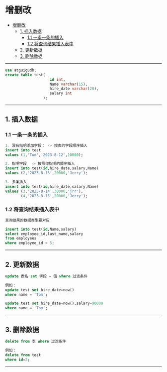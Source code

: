 # 增删改

- [增删改](#增删改)
  - [1. 插入数据](#1-插入数据)
    - [1.1 一条一条的插入](#11-一条一条的插入)
    - [1.2 将查询结果插入表中](#12-将查询结果插入表中)
  - [2. 更新数据](#2-更新数据)
  - [3. 删除数据](#3-删除数据)

---

```sql
use atguigudb;
create table test(
                    id int,
                    Name varchar(15),
                    hire_date varchar(20),
                    salary int
                 );
```

---

## 1. 插入数据

### 1.1 一条一条的插入

```sql
1. 没有指明添加字段： -> 按表的字段顺序插入
insert into test
values (1,'Tom','2023-8-12',10000);  

2. 指明字段  -> 按照你指明的顺序插入
insert into test(id,hire_date,salary,Name)
values (2,'2023-8-13',20000,'Jerry');

3. 多条插入
insert into test(id,hire_date,salary,Name)
values (3,'2023-8-14',30000,'jrr'),
       (4,'2023-8-15',20000,'Jerry');
```

### 1.2 将查询结果插入表中

```sql
查询结果的数据类型要对应

insert into test(id,Name,salary)
select employee_id,last_name,salary
from employees
where employee_id > 5;
```

---

## 2. 更新数据

```sql
update 表名 set 字段 = 值 where 过滤条件

例如：
update test set hire_date=now() 
where name = 'Tom';

update test set hire_date=now(),salary=90000 
where name = 'Tom';
```

---

## 3. 删除数据

```sql
delete from 表 where 过滤条件

例如：
delete from test 
where id=2;
```

---
